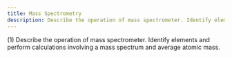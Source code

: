```yaml
---
title: Mass Spectrometry
description: Describe the operation of mass spectrometer. Identify elements and perform calculations involving a mass spectrum and average atomic mass.
---
```


(1) Describe the operation of mass spectrometer. Identify elements and perform calculations involving a mass spectrum and average atomic mass.